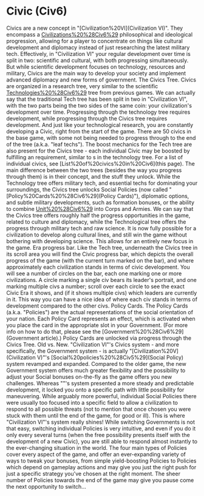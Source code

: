 # Civic (Civ6)

Civics are a new concept in "[Civilization%20VI](Civilization VI)". They encompass a [Civilizations%20%28Civ6%29](civilization's) philosophical and ideological progression, allowing for a player to concentrate on things like cultural development and diplomacy instead of just researching the latest military tech. Effectively, in "Civilization VI" your regular development over time is split in two: scientific and cultural, with both progressing simultaneously. But while scientific development focuses on technology, resources and military, Civics are the main way to develop your society and implement advanced diplomacy and new forms of government.
The Civics Tree.
Civics are organized in a research tree, very similar to the scientific [Technologies%20%28Civ6%29](technologies) tree from previous games. We can actually say that the traditional Tech tree has been split in two in "Civilization VI", with the two parts being the two sides of the same coin: your civilization's development over time. Progressing through the technology tree requires development, while progressing through the Civics tree requires development. And just like your technological research, you are constantly developing a Civic, right from the start of the game. There are 50 civics in the base game, with some not being needed to progress through to the end of the tree (a.k.a. "leaf techs").
The boost mechanics for the Tech tree are also present for the Civics tree - each individual Civic may be boosted by fulfilling an requirement, similar to s in the technology tree. For a list of individual civics, see [List%20of%20civics%20in%20Civ6](this page).
The main difference between the two trees (besides the way you progress through them) is in their concept, and the stuff they unlock. While the Technology tree offers military tech, and essential techs for dominating your surroundings, the Civics tree unlocks Social Policies (now called "[Policy%20Cards%20%28Civ6%29](Policy Cards)"), diplomatic options, and subtle military developments, such as formation bonuses, or the ability to combine [Unit%20%28Civ6%29](units) into Corps and Armies. We can say that the Civics tree offers roughly half the progress opportunities in the game, related to culture and diplomacy, while the Technological tree offers the progress through military tech and raw science.
It is now fully possible for a civilization to develop along cultural lines, and still win the game without bothering with developing science. This allows for an entirely new focus in the game.
Era progress bar.
Like the Tech tree, underneath the Civics tree in its scroll area you will find the Civic progress bar, which depicts the overall progress of the game (with the current turn marked on the bar), and where approximately each civilization stands in terms of civic development. You will see a number of circles on the bar, each one marking one or more civilizations. A circle marking a single civ bears its leader's portrait, and one marking multiple civs a number; scroll over each circle to see the exact Civic Era it shows, and (if it shows multiple civs) which leaders are currently in it. This way you can have a nice idea of where each civ stands in terms of development compared to the other civs.
Policy Cards.
The Policy Cards (a.k.a. "Policies") are the actual representations of the social orientation of your nation. Each Policy Card represents an effect, which is activated when you place the card in the appropriate slot in your Government. (For more info on how to do that, please see the [Government%20%28Civ6%29](Government article).) Policy Cards are unlocked via progress through the Civics Tree.
Old vs. New.
"Civilization VI"'s Civics system - and more specifically, the Government system - is actually "[Civilization%20V](Civilization V)"'s [Social%20policies%20%28Civ5%29](Social Policy) system revamped and expanded. Compared to the older game, the new Government system offers much greater flexibility and the possibility to adjust your Social bonuses on-the-fly as the game offers you new challenges. Whereas ""'s system presented a more steady and predictable development, it locked you onto a specific path with little possibility for maneuvering. While arguably more powerful, individual Social Policies there were usually too focused into a specific field to allow a civilization to respond to all possible threats (not to mention that once chosen you were stuck with them until the end of the game, for good or ill).
This is where "Civilization VI"'s system really shines! While switching Governments is not that easy, switching individual Policies is very intuitive, and even if you do it only every several turns (when the free possibility presents itself with the development of a new Civic), you are still able to respond almost instantly to the ever-changing situation in the world. The four main types of Policies cover every aspect of the game, and offer an ever-expanding variety of ways to tweak your bonuses, from simple yield-boosting Policies to Policies which depend on gameplay actions and may give you just the right push for just a specific strategy you've chosen at the right moment. The sheer number of Policies towards the end of the game may give you pause come the next opportunity to switch...
